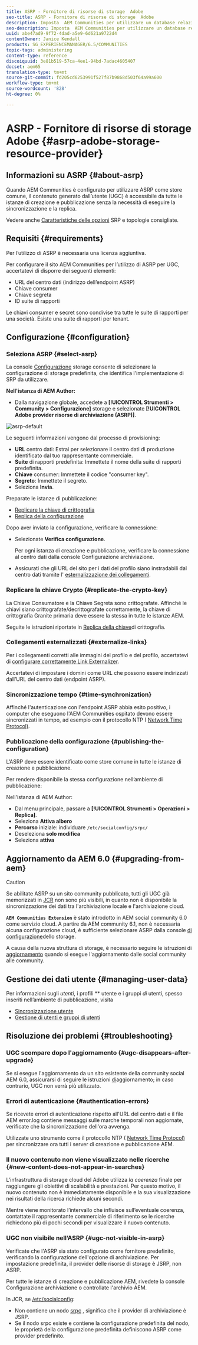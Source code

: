 ```yaml
---
title: ASRP - Fornitore di risorse di storage  Adobe
seo-title: ASRP - Fornitore di risorse di storage  Adobe
description: Imposta  AEM Communities per utilizzare un database relazionale come store comune
seo-description: Imposta  AEM Communities per utilizzare un database relazionale come store comune
uuid: abe47ad9-9f72-4dad-a5e9-6d621a9722d4
contentOwner: Janice Kendall
products: SG_EXPERIENCEMANAGER/6.5/COMMUNITIES
topic-tags: administering
content-type: reference
discoiquuid: 3e81b519-57ca-4ee1-94bd-7adac4605407
docset: aem65
translation-type: tm+mt
source-git-commit: fd205cd6253991f527f87b9868d503f64a99a600
workflow-type: tm+mt
source-wordcount: '828'
ht-degree: 0%

---
```



# ASRP - Fornitore di risorse di storage  Adobe {#asrp-adobe-storage-resource-provider}

## Informazioni su ASRP {#about-asrp}

Quando  AEM Communities è configurato per utilizzare ASRP come store comune, il contenuto generato dall’utente (UGC) è accessibile da tutte le istanze di creazione e pubblicazione senza la necessità di eseguire la sincronizzazione e la replica.

Vedere anche [Caratteristiche delle opzioni](/help/communities/working-with-srp.md#characteristics-of-srp-options) SRP e topologie [](/help/communities/topologies.md)consigliate.

## Requisiti {#requirements}

Per l’utilizzo di ASRP è necessaria una licenza aggiuntiva.

Per configurare il sito AEM Communities  per l’utilizzo di ASRP per UGC, accertatevi di disporre dei seguenti elementi:

* URL del centro dati (indirizzo dell’endpoint ASRP)
* Chiave consumer
* Chiave segreta
* ID suite di rapporti

Le chiavi consumer e secret sono condivise tra tutte le suite di rapporti per una società. Esiste una suite di rapporti per tenant.

## Configurazione {#configuration}

### Seleziona ASRP {#select-asrp}

La console [Configurazione](/help/communities/srp-config.md) storage consente di selezionare la configurazione di storage predefinita, che identifica l&#39;implementazione di SRP da utilizzare.

**Nell&#39;istanza di AEM Author:**

* Dalla navigazione globale, accedete a **[!UICONTROL Strumenti > Community > Configurazione]** storage e selezionate **[!UICONTROL Adobe provider risorse di archiviazione (ASRP)]**.

![asrp-default](assets/asrp-default.png)

Le seguenti informazioni vengono dal processo di provisioning:

* **URL** centro dati: Estrai per selezionare il centro dati di produzione identificato dal tuo rappresentante commerciale.
* **Suite** di rapporti predefinita: Immettete il nome della suite di rapporti predefinita.
* **Chiave** consumer: Immettete il codice &quot;consumer key&quot;.
* **Segreto**: Immettete il segreto.
* Seleziona **Invia**.

Preparate le istanze di pubblicazione:

* [Replicare la chiave di crittografia](#replicate-the-crypto-key)
* [Replica della configurazione](#publishing-the-configuration)

Dopo aver inviato la configurazione, verificare la connessione:

* Selezionate **Verifica configurazione**.

   Per ogni istanza di creazione e pubblicazione, verificare la connessione al centro dati dalla console Configurazione archiviazione.

* Assicurati che gli URL del sito per i dati del profilo siano instradabili dal centro dati tramite l&#39; [esternalizzazione dei collegamenti](#externalize-links).

### Replicare la chiave Crypto {#replicate-the-crypto-key}

La Chiave Consumatore e la Chiave Segreta sono crittografate. Affinché le chiavi siano crittografate/decrittografate correttamente, la chiave di crittografia Granite primaria deve essere la stessa in tutte le istanze AEM.

Seguite le istruzioni riportate in [Replica della chiave](/help/communities/deploy-communities.md#replicate-the-crypto-key)di crittografia.

### Collegamenti esternalizzati {#externalize-links}

Per i collegamenti corretti alle immagini del profilo e del profilo, accertatevi di [configurare correttamente Link Externalizer](/help/sites-developing/externalizer.md).

Accertatevi di impostare i domini come URL che possono essere indirizzati dall’URL del centro dati (endpoint ASRP).

### Sincronizzazione tempo {#time-synchronization}

Affinché l&#39;autenticazione con l&#39;endpoint ASRP abbia esito positivo, i computer che eseguono l&#39;AEM Communities ospitato  devono essere sincronizzati in tempo, ad esempio con il protocollo NTP ( [Network Time Protocol)](https://www.ntp.org/).

### Pubblicazione della configurazione {#publishing-the-configuration}

L’ASRP deve essere identificato come store comune in tutte le istanze di creazione e pubblicazione.

Per rendere disponibile la stessa configurazione nell’ambiente di pubblicazione:

Nell&#39;istanza di AEM Author:

* Dal menu principale, passare a **[!UICONTROL Strumenti > Operazioni > Replica]**.
* Seleziona **Attiva albero**
* **Percorso** iniziale: individuare `/etc/socialconfig/srpc/`
* Deseleziona **solo modifica**
* Seleziona **attiva**

## Aggiornamento da AEM 6.0 {#upgrading-from-aem}

>[!CAUTION]
>
>Se abilitate ASRP su un sito community pubblicato, tutti gli UGC già memorizzati in [JCR](/help/communities/jsrp.md) non sono più visibili, in quanto non è disponibile la sincronizzazione dei dati tra l&#39;archiviazione locale e l&#39;archiviazione cloud.

**`AEM Communities Extension`** è stato introdotto in AEM social community 6.0 come servizio cloud. A partire da AEM community 6.1, non è necessaria alcuna configurazione cloud, è sufficiente selezionare ASRP dalla console [di configurazione](/help/communities/srp-config.md)dello storage.

A causa della nuova struttura di storage, è necessario seguire le istruzioni di [aggiornamento](/help/communities/upgrade.md#adobe-cloud-storage) quando si esegue l&#39;aggiornamento dalle social community alle community.

## Gestione dei dati utente {#managing-user-data}

Per informazioni sugli *utenti*, i profili ** utente e i gruppi *di* utenti, spesso inseriti nell’ambiente di pubblicazione, visita

* [Sincronizzazione utente](/help/communities/sync.md)
* [Gestione di utenti e gruppi di utenti](/help/communities/users.md)

## Risoluzione dei problemi {#troubleshooting}

### UGC scompare dopo l&#39;aggiornamento {#ugc-disappears-after-upgrade}

Se si esegue l&#39;aggiornamento da un sito esistente della community social AEM 6.0, assicurarsi di seguire le istruzioni [di](/help/communities/upgrade.md#adobe-cloud-storage)aggiornamento; in caso contrario, UGC non verrà più utilizzato.

### Errori di autenticazione {#authentication-errors}

Se ricevete errori di autenticazione rispetto all&#39;URL del centro dati e il file AEM error.log contiene messaggi sulle marche temporali non aggiornate, verificate che la sincronizzazione dell&#39;ora avvenga.

Utilizzate uno strumento come il protocollo NTP ( [Network Time Protocol)](https://www.ntp.org/) per sincronizzare ora tutti i server di creazione e pubblicazione AEM.

### Il nuovo contenuto non viene visualizzato nelle ricerche {#new-content-does-not-appear-in-searches}

L&#39;infrastruttura di storage cloud del Adobe  utilizza *la coerenza* finale per raggiungere gli obiettivi di scalabilità e prestazioni. Per questo motivo, il nuovo contenuto non è immediatamente disponibile e la sua visualizzazione nei risultati della ricerca richiede alcuni secondi.

Mentre viene monitorato l’intervallo che influisce sull’eventuale coerenza, contattate il rappresentante commerciale di riferimento se le ricerche richiedono più di pochi secondi per visualizzare il nuovo contenuto.

### UGC non visibile nell’ASRP {#ugc-not-visible-in-asrp}

Verificate che l&#39;ASRP sia stato configurato come fornitore predefinito, verificando la configurazione dell&#39;opzione di archiviazione. Per impostazione predefinita, il provider delle risorse di storage è JSRP, non ASRP.

Per tutte le istanze di creazione e pubblicazione AEM, rivedete la console Configurazione archiviazione o controllate l&#39;archivio AEM.

In JCR, se [/etc/socialconfig](https://localhost:4502/crx/de/index.jsp#/etc/socialconfig/):

* Non contiene un nodo [srpc](https://localhost:4502/crx/de/index.jsp#/etc/socialconfig/srpc) , significa che il provider di archiviazione è JSRP.
* Se il nodo srpc esiste e contiene la configurazione [](https://localhost:4502/crx/de/index.jsp#/etc/socialconfig/srpc/defaultconfiguration)predefinita del nodo, le proprietà della configurazione predefinita definiscono ASRP come provider predefinito.

